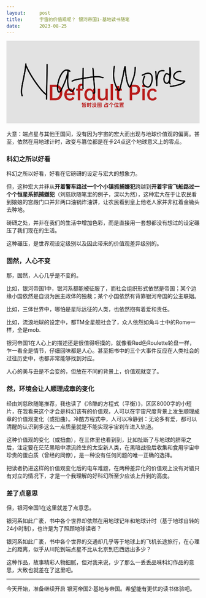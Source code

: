 ```yaml
---
layout:     post
title:      宇宙的价值观呢？ 银河帝国1·基地读书随笔
date:       2023-08-25
---
```

![pic_holder](/images/pic_holder.jpg)

大意：端点星与其他王国间，没有因为宇宙的宏大而出现与地球价值观的偏离。甚至，依然在用地球计时，政变与篡位都是在卡24点这个地球意义上的零点。

### 科幻之所以好看

科幻之所以好看，好看在它磅礴的设定与宏大的想象力。

但，这种宏大并非从**开着警车路过一个个小镇抓捕嫌犯**跨越到**开着宇宙飞船路过一个个恒星系抓捕嫌犯**（刘慈欣随笔里的例子，深以为然），这种宏大在于让农民看到娘娘的宫殿门口并非两口油锅炸油饼，让农民看到皇上他老人家并非扛着金锄头去种地。

磅礴之处，并非在我们的生活中增加色彩，而是直接用一套想都没有想过的设定碾压了我们现在的生活。

这种碾压，是世界观设定级别以及因此带来的价值观差异级别的。


### 固然，人心不变

那，固然，人心几乎是不变的。

比如，银河帝国1中，银河系都能被征服了，而社会组织形式依然是帝国；某个边缘小国依然是自诩为民主政体的独裁；某个小国依然有背靠银河帝国的公主联姻。

比如，三体世界中，哪怕是星际远征的人类，也依然抱有着爱和责任。

比如，流浪地球的设定中，都TM全星舰社会了，众人依然如角斗士中的Rome一样，全是mob.

银河帝国1在人心上的描述还是很值得咂摸的，就像看Red色Roulette轮盘一样，乍一看全是情节，仔细回味都是人心。甚至把书中的三个大事件反应在人类社会的过往历史中，也都非常能够找到对应。


人心的美与丑是不会变的，但放在不同的背景上，价值观就变了。



### 然，环境会让人顺理成章的变化

经由刘慈欣随笔推荐，我也读了《冷酷的方程式（平衡）》，区区8000字的小短片，在我看来这个才会是科幻该有的价值观，人可以在宇宙尺度背景上发生顺理成章的价值观变化（或扭曲）。冷酷方程式中，人可以冷静到：无论多有爱，都可以清醒的认识到多这么一点质量就是不能实现宇宙刹车进入轨道。

这种价值观的变化（或扭曲），在三体里也看到到，比如扯断了与地球的脐带之后，注定要在茫茫黑暗中漂流终生的太空新人类，在黑暗战役后收集和食用宇宙中珍贵的蛋白质（曾经的同僚），是一种没有任何问题的唯一正确的选择。

把读者扔进这样的价值观变化后的电车难题，在两种差异化的价值观上没有对错只有对立的情况下，才是一个我理解的好科幻所至少应该上升到的高度。

### 差了点意思

但，银河帝国1在这里就差了点意思。

银河系如此广袤，书中各个世界却依然在用地球记年和地球计时（基于地球自转的24小时制），也许是为了照顾地球读者？

银河系如此广袤，书中各个世界的交通却几乎等于地球上的飞机长途旅行，在心理上的距离，似乎从川陀到端点星不比从北京到巴西远出多少？

这种作品，故事精彩人物细腻，但对我来说，少了那么一丢丢品味科幻作品的意思，大致也就差在了这里吧。


---

今天开始，准备继续开启 银河帝国2·基地与帝国。希望能有更优的读书体验吧。